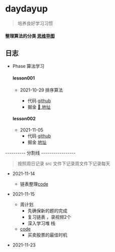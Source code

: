 # daydayup

> 培养良好学习习惯

#### 整理算法的分类 [思维导图](https://www.processon.com/mindmap/618e15aee401fd59f240a291)

## 日志

- Phase 算法学习

	#### lesson001

	- 2021-10-29 排序算法

		- 代码 [github](./lesson001)
		- 掘金 [🔗 地址](https://juejin.cn/post/7025415136567361550)

	#### lesson002

	- 2021-11-05
		- 代码 [github](./lesson002)
		- 掘金 [地址](https://juejin.cn/post/7028773049495191588)

---------- 分割线 -----------------
> 按照周日记录 src 文件下记录周文件下记录每天

- 2021-11-14
	- 链表整理[code](./src/2021-11-14)

- 2021-11-15
	- 周计划
		- 先确保新的题的完成
		- 复习链表 ，录视频2个
		- 深入学习堆 栈
	- [code](./src/2021-11-15)
		- 买卖股票的最佳时机

- 2021-11-23

